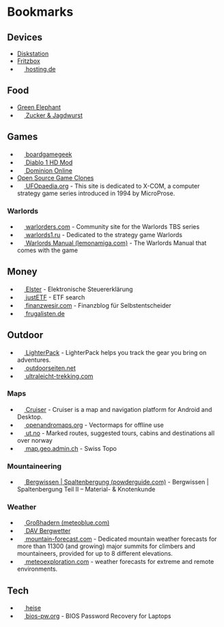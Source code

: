# Bookmarks

## Devices

* [Diskstation](https://diskstation.fritz.box:5000)
* [Fritzbox](https://fritz.box)
* [<img src="https://secure.hosting.de/assets/sites/hosting/favicon-16x16.png" width="16" height="16" /> hosting.de](https://secure.hosting.de/login)

## Food

* [Green Elephant](https://greenelephant.bio)
* [<img src="https://www.zuckerjagdwurst.com/favicon-32x32.png" width="16" height="16" /> Zucker & Jagdwurst](https://www.zuckerjagdwurst.com/de)

## Games

* [<img src="https://cf.geekdo-static.com/icons/favicon2.ico" width="16" height="16" /> boardgamegeek](https://boardgamegeek.com/user/scratch85)
* [<img src="https://mod.diablo.noktis.pl/opg-d3.jpg" width="16" height="16" /> Diablo 1 HD Mod](https://mod.diablo.noktis.pl/)
* [<img src="https://dominion.games/favicon.ico" width="16" height="16" /> Dominion Online](https://dominion.games)
* [Open Source Game Clones](https://osgameclones.com/)
* [<img src="https://www.ufopaedia.org/skins/common/images/wiki.png" width="16" height="16" /> UFOpaedia.org](https://www.ufopaedia.org) - This site is dedicated to X-COM, a computer strategy game series introduced in 1994 by MicroProse.

### Warlords

* [<img src="http://www.warlorders.com/favicon.ico" width="16" height="16" /> warlorders.com](http://www.warlorders.com/) - Community site for the Warlords TBS series
* [<img src="http://www.warlords1.ru/templates/files/favicon.ico" width="16" height="16" /> warlords1.ru](https://translate.google.de/translate?sl=auto&tl=en&u=http%3A%2F%2Fwww.warlords1.ru%2F) - Dedicated to the strategy game Warlords
* [<img src="https://www.lemonamiga.com/inc/favicons/favicon-16x16.png" width="16" height="16" /> Warlords Manual (lemonamiga.com)](https://www.lemonamiga.com/games/docs.php?id=1752) - The Warlords Manual that comes with the game

## Money

* [<img src="https://www.elster.de/eportal/img/fav/eop/favicon.ico" width="16" height="16" /> Elster](https://www.elster.de) - Elektronische Steuererklärung
* [<img src="https://www.justetf.com/favicon.ico" width="16" height="16" /> justETF](https://www.justetf.com/) - ETF search
* [<img src="https://www.finanzwesir.com/_themes/finanzwesir/img/favicon.ico" width="16" height="16" /> finanzwesir.com](https://www.finanzwesir.com/) - Finanzblog für Selbstentscheider
* [<img src="https://frugalisten.de/wp-content/uploads/2020/12/favicon.png" width="16" height="16" /> frugalisten.de](https://frugalisten.de/steuern-kapitalertraege-privatier-optimieren/)

## Outdoor

* [<img src="https://lighterpack.com/favicon.png" width="16" height="16" /> LighterPack](https://lighterpack.com) - LighterPack helps you track the gear you bring on adventures.
* [<img src="https://www.outdoorseiten.net/vb5/favicon.ico" width="16" height="16" /> outdoorseiten.net](https://www.outdoorseiten.net/)
* [<img src="https://www.ultraleicht-trekking.com/forum/uploads/monthly_2016_02/ultraleicht-trekking.ico.dbe08bef0ade0c1f7e7301302e996887.ico" width="16" height="16" /> ultraleicht-trekking.com](https://www.ultraleicht-trekking.com/)

### Maps

* [<img src="https://wiki.openstreetmap.org/favicon.ico" width="16" height="16" /> Cruiser](https://wiki.openstreetmap.org/wiki/Cruiser) - Cruiser is a map and navigation platform for Android and Desktop.
* [<img src="https://www.openandromaps.org/wp-content/images/favicon_32_4bit.ico" width="16" height="16" /> openandromaps.org](https://www.openandromaps.org/) - Vectormaps for offline use
* [<img src="https://ut.no/favicon.ico" width="16" height="16" /> ut.no](https://ut.no/kart) - Marked routes, suggested tours, cabins and destinations all over norway
* [<img src="https://map.geo.admin.ch/favicon.ico" width="16" height="16" /> map.geo.admin.ch](https://map.geo.admin.ch) - Swiss Topo

### Mountaineering

* [<img src="https://www.powderguide.com/_LAYOUT/work/resources/img/icons/favicon-16x16.png" width="16" height="16" /> Bergwissen | Spaltenbergung (powderguide.com)](https://www.powderguide.com/magazin/safety-themen/artikel/bergwissen-spaltenbergung-teil-ii-material-knotenkunde.html) - Bergwissen | Spaltenbergung Teil II – Material- & Knotenkunde

### Weather

* [<img src="https://www.meteoblue.com/favicon.ico" width="16" height="16" /> Großhadern (meteoblue.com)](https://www.meteoblue.com/de/wetter/woche/gro%c3%9fhadern_deutschland_2915562)
* [<img src="https://www.alpenverein.de/chameleon/public/ad8b54d5-311a-f3b9-c7b0-534414978f08/favicon_18441.ico" width="16" height="16" /> DAV Bergwetter](https://www.alpenverein.de/DAV-Services/Bergwetter/Alpen)
* [<img src="https://www.mountain-forecast.com/favicon.ico" width="16" height="16" /> mountain-forecast.com](https://www.mountain-forecast.com/) - Dedicated mountain weather forecasts for more than 11300 (and growing) major summits for climbers and mountaineers, provided for up to 8 different elevations.
* [<img src="https://www.meteoexploration.com/static/forecasts/images/favicon.png" width="16" height="16" /> meteoexploration.com](https://www.meteoexploration.com/en/forecasts/) - weather forecasts for extreme and remote environments.

## Tech

* [<img src="https://www.heise.de/icons/ho/favicon/favicon-32x32.png" width="16" height="16" /> heise](https://www.heise.de/)
* [<img src="https://beta.bios-pw.org/assets/images/bios-pw-192.png" width="16" height="16" /> bios-pw.org](https://beta.bios-pw.org/) - BIOS Password Recovery for Laptops
